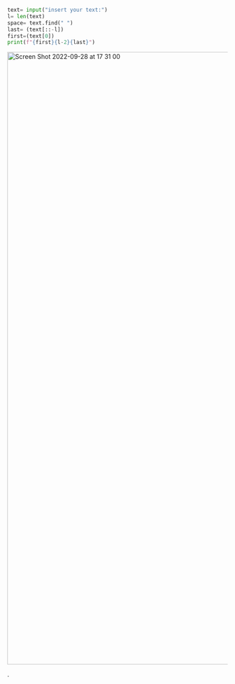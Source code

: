 ```.py

text= input("insert your text:")
l= len(text)
space= text.find(" ")
last= (text[::-l])
first=(text[0])
print(f"{first}{l-2}{last}")
```

<img width="1400" alt="Screen Shot 2022-09-28 at 17 31 00" src="https://user-images.githubusercontent.com/111941990/192762305-db4b0f7d-bf26-4e02-a3dc-7f5de809d19f.png">

.

